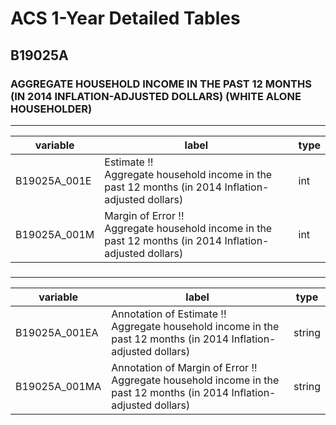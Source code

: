 # ACS 1-Year Detailed Tables

## B19025A

### AGGREGATE HOUSEHOLD INCOME IN THE PAST 12 MONTHS (IN 2014 INFLATION-ADJUSTED DOLLARS) (WHITE ALONE HOUSEHOLDER)

___

| variable | label | type |
| ----- | ----- | ----- |
| B19025A_001E | Estimate !!<br>Aggregate household income in the past 12 months (in 2014 Inflation-adjusted dollars) | int |
| B19025A_001M | Margin of Error !!<br>Aggregate household income in the past 12 months (in 2014 Inflation-adjusted dollars) | int |
### 

___

| variable | label | type |
| ----- | ----- | ----- |
| B19025A_001EA | Annotation of Estimate !!<br>Aggregate household income in the past 12 months (in 2014 Inflation-adjusted dollars) | string |
| B19025A_001MA | Annotation of Margin of Error !!<br>Aggregate household income in the past 12 months (in 2014 Inflation-adjusted dollars) | string |

